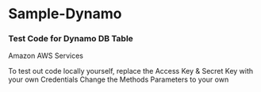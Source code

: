 # Sample-Dynamo

### Test Code for Dynamo DB Table
Amazon AWS Services

To test out code locally yourself, replace the Access Key & Secret Key with your own Credentials 
Change the Methods Parameters to your own 
